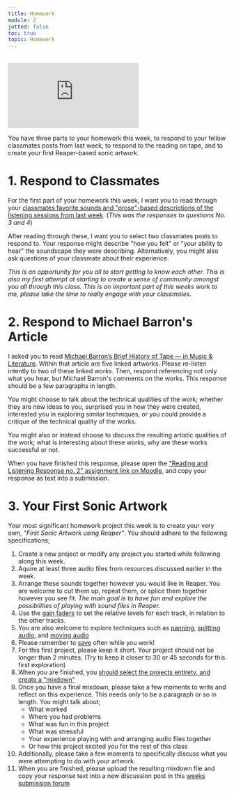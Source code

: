 ```yaml
---
title: Homework
module: 2
jotted: false
toc: true
topic: Homework
---
```



<br />

<div class="embed-responsive embed-responsive-16by9"><iframe class="embed-responsive-item" src="https://www.youtube.com/embed/jE8BpVQqJvQ" frameborder="0" allow="accelerometer; autoplay; encrypted-media; gyroscope; picture-in-picture" allowfullscreen></iframe></div>


You have three parts to your homework this week, to respond to your fellow classmates posts from last week, to respond to the reading on tape, and to create your first Reaper-based sonic artwork.

# 1. Respond to Classmates

For the first part of your homework this week, I want you to read through your [classmates favorite sounds and "prose"-based descriptions of the listening sessions from last week](https://moodle.umt.edu/course/view.php?id=67139#section-2). (_This was the responses to questions No. 3 and 4_)

After reading through these, I want you to select two classmates posts to respond to. Your response might describe "how you felt" or "your ability to hear" the soundscape they were describing. Alternatively, you might also ask questions of your classmate about their experience.

_This is an opportunity for you all to start getting to know each other. This is also my first attempt at starting to create a sense of community amongst you all through this class. This is an important part of this weeks work to me, please take the time to really engage with your classmates._

# 2. Respond to Michael Barron's Article

I asked you to read [Michael Barron’s Brief History of Tape — in Music & Literature](https://www.musicandliterature.org/features/2015/3/28/a-brief-history-of-tape). Within that article are five linked artworks. Please re-listen intently to two of these linked works. Then, respond referencing not only what you hear, but Michael Barron's comments on the works. This response should be a few paragraphs in length.

You might choose to talk about the technical qualities of the work; whether they are new ideas to you, surprised you in how they were created, interested you in exploring similar techniques, or you could provide a critique of the technical quality of the works.

You might also or instead choose to discuss the resulting artistic qualities of the work; what is interesting about these works, why are these works successful or not.

When you have finished this response, please open the ["Reading and Listening Response no. 2" assignment link on Moodle](https://moodle.umt.edu/course/view.php?id=67139#section-2), and copy your response as text into a submission.

# 3. Your First Sonic Artwork

Your most significant homework project this week is to create your very own, _"First Sonic Artwork using Reaper"_. You should adhere to the following specifications;

1. Create a new project or modify any project you started while following along this week.
2. Aquire at least three audio files from resources discussed earlier in the week.
3. Arrange these sounds together however you would like in Reaper. You are welcome to cut them up, repeat them, or splice them together however you see fit. _The main goal is to have fun and explore the possibilities of playing with sound files in Reaper._
4. Use the [gain faders]({{site.baseurl}}/modules/week-2/reaper-tutorial/#gain-level) to set the relative levels for each track, in relation to the other tracks.
5. You are also welcome to explore techniques such as [panning]({{site.baseurl}}/modules/week-2/reaper-tutorial/#pan-position), [splitting audio]({{site.baseurl}}/modules/week-2/basic-editing/#split), and [moving audio]({{site.baseurl}}/modules/week-2/basic-editing/#move-an-audio-section)
6. Please remember to [save]({{site.baseurl}}/modules/week-2/saving/) often while you work!
6. For this first project, please keep it short. Your project should not be longer than 2 minutes. (Try to keep it closer to 30 or 45 seconds for this first exploration)
7. When you are finished, you [should select the projects entirety, and create a "mixdown"]({{site.baseurl}}/modules/week-2/rendering/)
8. Once you have a final mixdown, please take a few moments to write and reflect on this experience. This needs only to be a paragraph or so in length. You might talk about;
   - What worked
   - Where you had problems
   - What was fun in this project
   - What was stressful
   - Your experience playing with and arranging audio files together
   - Or how this project excited you for the rest of this class
9. Additionally, please take a few moments to specifically discuss what you were attempting to do with your artwork.
10. When you are finished, please upload the resulting mixdown file and copy your response text into a new discussion post in this [weeks submission forum](https://moodle.umt.edu/mod/hsuforum/view.php?id=2655599)
